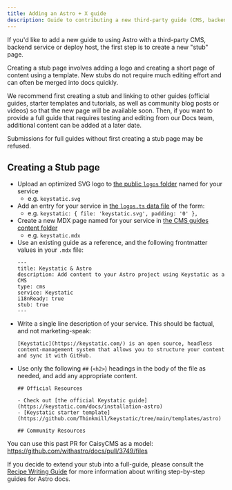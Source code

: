 ```yaml
---
title: Adding an Astro + X guide
description: Guide to contributing a new third-party guide (CMS, backend, deploy).
---
```


If you'd like to add a new guide to using Astro with a third-party CMS, backend service or deploy host, the first step is to create a new "stub" page. 

Creating a stub page involves adding a logo and creating a short page of content using a template. New stubs do not require much editing effort and can often be merged into docs quickly. 

We recommend first creating a stub and linking to other guides (official guides, starter templates and tutorials, as well as community blog posts or videos) so that the new page will be available soon. Then, if you want to provide a full guide that requires testing and editing from our Docs team, additional content can be added at a later date. 

Submissions for full guides without first creating a stub page may be refused.

## Creating a Stub page

- Upload an optimized SVG logo to [the public `logos` folder](https://github.com/withastro/docs/tree/main/public/logos) named for your service
    - e.g. `keystatic.svg`
- Add an entry for your service in [the `logos.ts` data file](https://github.com/withastro/docs/blob/main/src/data/logos.ts) of the form:
    - e.g. `keystatic: { file: 'keystatic.svg', padding: '0' },`
- Create a new MDX page named for your service in [the CMS guides content folder](https://github.com/withastro/docs/tree/main/src/content/docs/en/guides/cms)
    - e.g. `keystatic.mdx`
- Use an existing guide as a reference, and the following frontmatter values in your `.mdx` file:
    ```
    ---
    title: Keystatic & Astro
    description: Add content to your Astro project using Keystatic as a CMS
    type: cms
    service: Keystatic
    i18nReady: true
    stub: true
    ---
    ```
- Write a single line description of your service. This should be factual, and not marketing-speak:
    ```
    [Keystatic](https://keystatic.com/) is an open source, headless content-management system that allows you to structure your content and sync it with GitHub.
    ```
- Use only the following `##` (`<h2>`) headings in the body of the file as needed, and add any appropriate content.
    ```
    ## Official Resources

    - Check out [the official Keystatic guide](https://keystatic.com/docs/installation-astro)
    - [Keystatic starter template](https://github.com/Thinkmill/keystatic/tree/main/templates/astro)

    ## Community Resources
    ```

 You can use this past PR for CaisyCMS as a model: https://github.com/withastro/docs/pull/3749/files

 If you decide to extend your stub into a full-guide, please consult the [Recipe Writing Guide](https://astro-docs-docs.netlify.app/guides/recipe-writing/) for more information about writing step-by-step guides for Astro docs.
